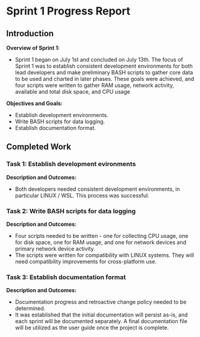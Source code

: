 # Sprint 1 Progress Report

## Introduction
**Overview of Sprint 1:**
- Sprint 1 began on July 1st and concluded on July 13th.
  The focus of Sprint 1 was to establish consistent development environments for both lead developers and make preliminary BASH scripts to gather
  core data to be used and charted in later phases. These goals were achieved, and four scripts were written to gather RAM usage, network activity,
  available and total disk space, and CPU usage

**Objectives and Goals:**
- Establish development environments.
- Write BASH scripts for data logging.
- Establish documentation format.

## Completed Work
### Task 1: Establish development evironments
**Description and Outcomes:**
- Both developers needed consistent development environments, in particular LINUX / WSL. This process was successful.

### Task 2: Write BASH scripts for data logging
**Description and Outcomes:**
- Four scripts needed to be written - one for collecting CPU usage, one for disk space, one for RAM usage, and one for network devices and
  primary network device activity.
- The scripts were written for compatibility with LINUX systems. They will need compatibility improvements for cross-platform use.

### Task 3: Establish documentation format
**Description and Outcomes:**
- Documentation progress and retroactive change policy needed to be determined.
- It was established that the initial documentation will persist as-is, and each sprint will be documented separately. A final documentation file will be utilized as the user guide once the project is complete.

